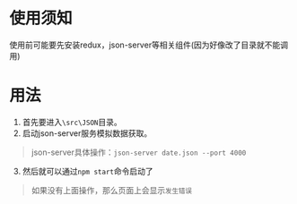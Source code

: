 # 使用须知
使用前可能要先安装redux，json-server等相关组件(因为好像改了目录就不能调用)
# 用法
1. 首先要进入`\src\JSON`目录。
2. 启动json-server服务模拟数据获取。
> json-server具体操作：`json-server date.json --port 4000`
3. 然后就可以通过`npm start`命令启动了
> 如果没有上面操作，那么页面上会显示`发生错误`
